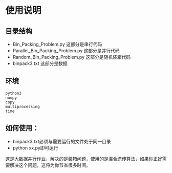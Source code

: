 # 使用说明
## 目录结构

- Bin_Packing_Problem.py	这部分是串行代码
- Parallel_Bin_Packing_Problem.py	这部分是并行代码
- Random_Bin_Packing_Problem.py	这部分是随机装箱代码
- binpack3.txt	这部分是数据

## 环境
```
python3
numpy
copy
multiprocessing
time
```

## 如何使用：
- binpack3.txt必须与需要运行的文件处于同一目录
- python xx.py即可运行


这是大数据并行作业，解决的是装箱问题，使用的是混合遗传算法，如果你正好需要解决这个问题，这将为你节省很多时间。
